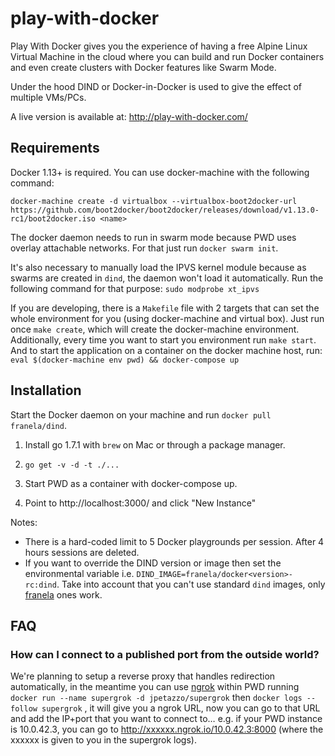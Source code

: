 # play-with-docker

Play With Docker gives you the experience of having a free Alpine Linux Virtual Machine in the cloud
where you can build and run Docker containers and even create clusters with Docker features like Swarm Mode.

Under the hood DIND or Docker-in-Docker is used to give the effect of multiple VMs/PCs.

A live version is available at: http://play-with-docker.com/

## Requirements

Docker 1.13+ is required. You can use docker-machine with the following command:

```
docker-machine create -d virtualbox --virtualbox-boot2docker-url https://github.com/boot2docker/boot2docker/releases/download/v1.13.0-rc1/boot2docker.iso <name>
```

The docker daemon needs to run in swarm mode because PWD uses overlay attachable networks. For that
just run `docker swarm init`.

It's also necessary to manually load the IPVS kernel module because as swarms are created in `dind`, 
the daemon won't load it automatically. Run the following command for that purpose: `sudo modprobe xt_ipvs`

If you are developing, there is a `Makefile` file with 2 targets that can set the whole environment for you (using docker-machine and virtual box).
Just run once `make create`, which will create the docker-machine environment.
Additionally, every time you want to start you environment run `make start`.
And to start the application on a container on the docker machine host, run: `eval $(docker-machine env pwd) && docker-compose up`


## Installation

Start the Docker daemon on your machine and run `docker pull franela/dind`. 

1) Install go 1.7.1 with `brew` on Mac or through a package manager.

2) `go get -v -d -t ./...`

3) Start PWD as a container with docker-compose up.

5) Point to http://localhost:3000/ and click "New Instance"

Notes:

* There is a hard-coded limit to 5 Docker playgrounds per session. After 4 hours sessions are deleted.
* If you want to override the DIND version or image then set the environmental variable i.e.
  `DIND_IMAGE=franela/docker<version>-rc:dind`. Take into account that you can't use standard `dind` images, only [franela](https://hub.docker.com/r/franela/) ones work.


## FAQ

### How can I connect to a published port from the outside world?

We're planning to setup a reverse proxy that handles redirection automatically, in the meantime you can use [ngrok](https://ngrok.com) within PWD running `docker run --name supergrok -d jpetazzo/supergrok` then `docker logs --follow supergrok` , it will give you a ngrok URL, now you can go to that URL and add the IP+port that you want to connect to… e.g. if your PWD instance is 10.0.42.3, you can go to http://xxxxxx.ngrok.io/10.0.42.3:8000 (where the xxxxxx is given to you in the supergrok logs).

